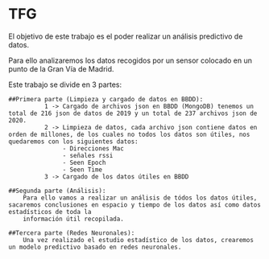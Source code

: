 # TFG
El objetivo de este trabajo es el poder realizar un análisis predictivo de datos.

Para ello analizaremos los datos recogidos por un sensor colocado en un punto de la Gran Vía de Madrid.

Este trabajo se divide en 3 partes:

    ##Primera parte (Limpieza y cargado de datos en BBDD):
              1 -> Cargado de archivos json en BBDD (MongoDB) tenemos un total de 216 json de datos de 2019 y un total de 237 archivos json de 2020.
              2 -> Limpieza de datos, cada archivo json contiene datos en orden de millones, de los cuales no todos los datos son útiles, nos quedaremos con los siguientes datos:
                   - Direcciones Mac
                   - señales rssi
                   - Seen Epoch
                   - Seen Time
              3 -> Cargado de los datos útiles en BBDD
              
    ##Segunda parte (Análisis):
        Para ello vamos a realizar un análisis de tódos los datos útiles, sacaremos conclusiones en espacio y tiempo de los datos así como datos estadísticos de toda la 
        información útil recopilada.
    
    ##Tercera parte (Redes Neuronales):
        Una vez realizado el estudio estadístico de los datos, crearemos un modelo predictivo basado en redes neuronales.
